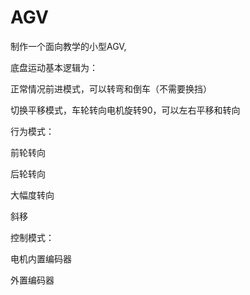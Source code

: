 # AGV
制作一个面向教学的小型AGV,

底盘运动基本逻辑为：

正常情况前进模式，可以转弯和倒车（不需要换挡）

切换平移模式，车轮转向电机旋转90，可以左右平移和转向







行为模式：

前轮转向

后轮转向

大幅度转向

斜移



控制模式：

电机内置编码器

外置编码器
